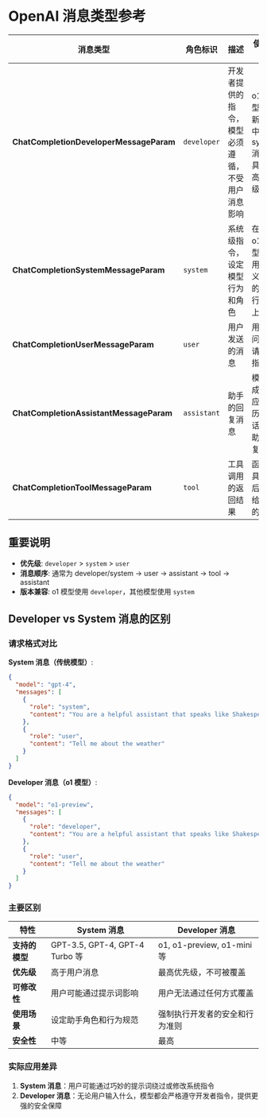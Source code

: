 # OpenAI 消息类型参考

| 消息类型 | 角色标识 | 描述 | 使用场景 |
|---------|---------|------|---------|
| **ChatCompletionDeveloperMessageParam** | `developer` | 开发者提供的指令，模型必须遵循，不受用户消息影响 | o1 模型及更新版本中替代 system 消息，具有最高优先级 |
| **ChatCompletionSystemMessageParam** | `system` | 系统级指令，设定模型行为和角色 | 在非 o1 模型中使用，定义助手的整体行为和上下文 |
| **ChatCompletionUserMessageParam** | `user` | 用户发送的消息 | 用户的问题、请求或指令 |
| **ChatCompletionAssistantMessageParam** | `assistant` | 助手的回复消息 | 模型生成的响应，或历史对话中的助手回复 |
| **ChatCompletionToolMessageParam** | `tool` | 工具调用的返回结果 | 函数/工具执行后返回给模型的结果 |

## 重要说明

- **优先级**: `developer` > `system` > `user`
- **消息顺序**: 通常为 developer/system → user → assistant → tool → assistant
- **版本兼容**: o1 模型使用 `developer`，其他模型使用 `system`

## Developer vs System 消息的区别

### 请求格式对比

**System 消息（传统模型）**:
```json
{
  "model": "gpt-4",
  "messages": [
    {
      "role": "system",
      "content": "You are a helpful assistant that speaks like Shakespeare."
    },
    {
      "role": "user",
      "content": "Tell me about the weather"
    }
  ]
}
```

**Developer 消息（o1 模型）**:
```json
{
  "model": "o1-preview",
  "messages": [
    {
      "role": "developer",
      "content": "You are a helpful assistant that speaks like Shakespeare."
    },
    {
      "role": "user",
      "content": "Tell me about the weather"
    }
  ]
}
```

### 主要区别

| 特性 | System 消息 | Developer 消息 |
|-----|------------|--------------|
| **支持的模型** | GPT-3.5, GPT-4, GPT-4 Turbo 等 | o1, o1-preview, o1-mini 等 |
| **优先级** | 高于用户消息 | 最高优先级，不可被覆盖 |
| **可修改性** | 用户可能通过提示词影响 | 用户无法通过任何方式覆盖 |
| **使用场景** | 设定助手角色和行为规范 | 强制执行开发者的安全和行为准则 |
| **安全性** | 中等 | 最高 |

### 实际应用差异

1. **System 消息**：用户可能通过巧妙的提示词绕过或修改系统指令
2. **Developer 消息**：无论用户输入什么，模型都会严格遵守开发者指令，提供更强的安全保障